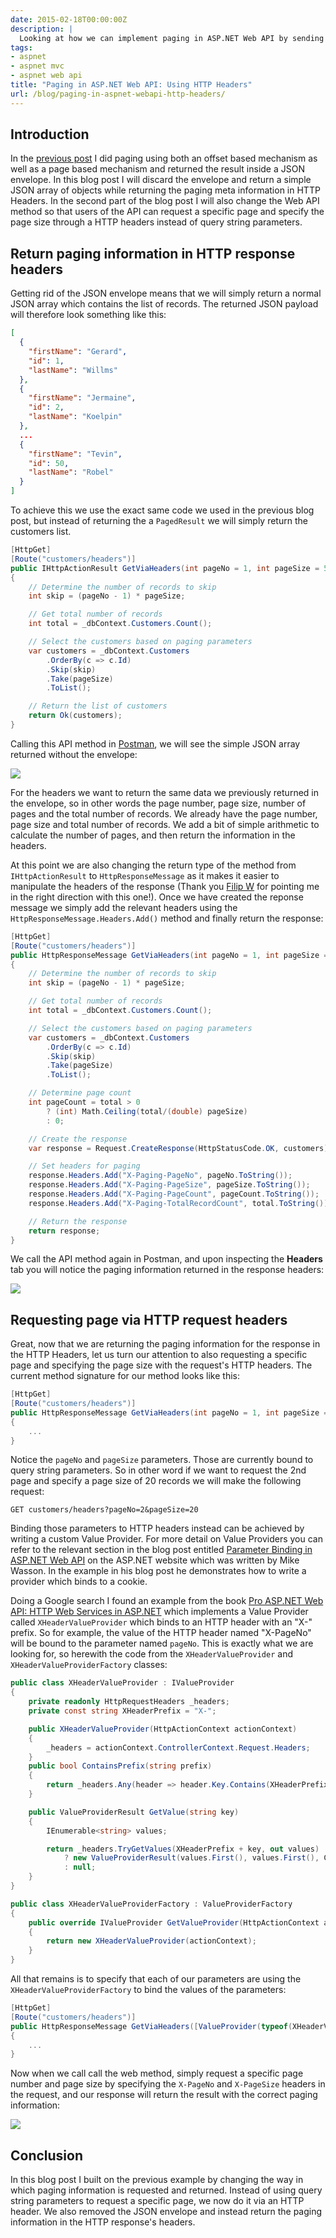 ```yaml
---
date: 2015-02-18T00:00:00Z
description: |
  Looking at how we can implement paging in ASP.NET Web API by sending paging meta data in HTTP Headers. Also looks how you can request specific pages through headers.
tags:
- aspnet
- aspnet mvc
- aspnet web api
title: "Paging in ASP.NET Web API: Using HTTP Headers"
url: /blog/paging-in-aspnet-webapi-http-headers/
---
```


## Introduction

In the [previous post](http://www.jerriepelser.com/blog/paging-in-aspnet-webapi-json-envelope) I did paging using both an offset based mechanism as well as a page based mechanism and returned the result inside a JSON envelope. In this blog post I will discard the envelope and return a simple JSON array of objects while returning the paging meta information in HTTP Headers. In the second part of the blog post I will also change the Web API method so that users of the API can request a specific page and specify the page size through a HTTP headers instead of query string parameters.

## Return paging information in HTTP response headers

Getting rid of the JSON envelope means that we will simply return a normal JSON array which contains the list of records. The returned JSON payload will therefore look something like this: 
 
``` json
[
  {
    "firstName": "Gerard",
    "id": 1,
    "lastName": "Willms"
  },
  {
    "firstName": "Jermaine",
    "id": 2,
    "lastName": "Koelpin"
  },
  ...
  {
    "firstName": "Tevin",
    "id": 50,
    "lastName": "Robel"
  }
]
```

To achieve this we use the exact same code we used in the previous blog post, but instead of returning the a `PagedResult` we will simply return the customers list.  

``` csharp
[HttpGet]
[Route("customers/headers")]
public IHttpActionResult GetViaHeaders(int pageNo = 1, int pageSize = 50)
{
    // Determine the number of records to skip
    int skip = (pageNo - 1) * pageSize;

    // Get total number of records
    int total = _dbContext.Customers.Count();

    // Select the customers based on paging parameters
    var customers = _dbContext.Customers
        .OrderBy(c => c.Id)
        .Skip(skip)
        .Take(pageSize)
        .ToList();

    // Return the list of customers
    return Ok(customers);
}
```

Calling this API method in [Postman](http://www.getpostman.com/), we will see the simple JSON array returned without the envelope:

![](/assets/images/2015-02-18-paging-in-aspnet-webapi-http-headers/postman-json-array.png)

For the headers we want to return the same data we previously returned in the envelope, so in other words the page number, page size, number of pages and the total number of records. We already have the page number, page size and total number of records. We add a bit of simple arithmetic to calculate the number of pages, and then return the information in the headers. 

At this point we are also changing the return type of the method from `IHttpActionResult` to `HttpResponseMessage` as it makes it easier to manipulate the headers of the response (Thank you [Filip W](https://twitter.com/filip_woj) for pointing me in the right direction with this one!). Once we have created the reponse message we simply add the relevant headers using the `HttpResponseMessage.Headers.Add()` method and finally return the response:

``` csharp
[HttpGet]
[Route("customers/headers")]
public HttpResponseMessage GetViaHeaders(int pageNo = 1, int pageSize = 50)
{
    // Determine the number of records to skip
    int skip = (pageNo - 1) * pageSize;

    // Get total number of records
    int total = _dbContext.Customers.Count();

    // Select the customers based on paging parameters
    var customers = _dbContext.Customers
        .OrderBy(c => c.Id)
        .Skip(skip)
        .Take(pageSize)
        .ToList();

    // Determine page count
    int pageCount = total > 0
        ? (int) Math.Ceiling(total/(double) pageSize)
        : 0;

    // Create the response
    var response = Request.CreateResponse(HttpStatusCode.OK, customers);

    // Set headers for paging
    response.Headers.Add("X-Paging-PageNo", pageNo.ToString());
    response.Headers.Add("X-Paging-PageSize", pageSize.ToString());
    response.Headers.Add("X-Paging-PageCount", pageCount.ToString());
    response.Headers.Add("X-Paging-TotalRecordCount", total.ToString());

    // Return the response
    return response;
}
```

We call the API method again in Postman, and upon inspecting the **Headers** tab you will notice the paging information returned in the response headers: 

![](/assets/images/2015-02-18-paging-in-aspnet-webapi-http-headers/postman-response-headers.png)
 
## Requesting page via HTTP request headers

Great, now that we are returning the paging information for the response in the HTTP Headers, let us turn our attention to also requesting a specific page and specifying the page size with the request's HTTP headers. The current method signature for our method looks like this:

``` csharp
[HttpGet]
[Route("customers/headers")]
public HttpResponseMessage GetViaHeaders(int pageNo = 1, int pageSize = 50)
{
	...
}
```

Notice the `pageNo` and `pageSize` parameters. Those are currently bound to query string parameters. So in other word if we want to request the 2nd page and specify a page size of 20 records we will make the following request:

``` text
GET customers/headers?pageNo=2&pageSize=20
```

Binding those parameters to HTTP headers instead can be achieved by writing a custom Value Provider. For more detail on Value Providers you can refer to the relevant section in the blog post entitled [Parameter Binding in ASP.NET Web API](http://www.asp.net/web-api/overview/formats-and-model-binding/parameter-binding-in-aspnet-web-api) on the ASP.NET website which was written by Mike Wasson. In the example in his blog post he demonstrates how to write a provider which binds to a cookie. 

Doing a Google search I found an example from the book [Pro ASP.NET Web API: HTTP Web Services in ASP.NET](http://www.amazon.com/gp/search?index=books&linkCode=qs&keywords=9781430247265) which implements a Value Provider called `XHeaderValueProvider` which binds to an HTTP header with an "X-" prefix. So for example, the value of the HTTP header named "X-PageNo" will be bound to the parameter named `pageNo`. This is exactly what we are looking for, so herewith the code from the `XHeaderValueProvider` and `XHeaderValueProviderFactory` classes:

``` csharp
public class XHeaderValueProvider : IValueProvider
{
    private readonly HttpRequestHeaders _headers;
    private const string XHeaderPrefix = "X-";

    public XHeaderValueProvider(HttpActionContext actionContext)
    {
        _headers = actionContext.ControllerContext.Request.Headers;
    }
    public bool ContainsPrefix(string prefix)
    {
        return _headers.Any(header => header.Key.Contains(XHeaderPrefix + prefix));
    }

    public ValueProviderResult GetValue(string key)
    {
        IEnumerable<string> values;

        return _headers.TryGetValues(XHeaderPrefix + key, out values)
            ? new ValueProviderResult(values.First(), values.First(), CultureInfo.CurrentCulture)
            : null;
    }
}

public class XHeaderValueProviderFactory : ValueProviderFactory
{
    public override IValueProvider GetValueProvider(HttpActionContext actionContext)
    {
        return new XHeaderValueProvider(actionContext);
    }
}
```

All that remains is to specify that each of our parameters are using the `XHeaderValueProviderFactory` to bind the values of the parameters:

``` csharp
[HttpGet]
[Route("customers/headers")]
public HttpResponseMessage GetViaHeaders([ValueProvider(typeof(XHeaderValueProviderFactory))] int pageNo = 1, [ValueProvider(typeof(XHeaderValueProviderFactory))] int pageSize = 50)
{
	...
}
```

Now when we call call the web method, simply request a specific page number and page size by specifying the `X-PageNo` and `X-PageSize` headers in the request, and our response will return the result with the correct paging information:

![](/assets/images/2015-02-18-paging-in-aspnet-webapi-http-headers/postman-request-headers.png)

## Conclusion

In this blog post I built on the previous example by changing the way in which paging information is requested and returned. Instead of using query string parameters to request a specific page, we now do it via an HTTP header. We also removed the JSON envelope and instead return the paging information in the HTTP response's headers.
